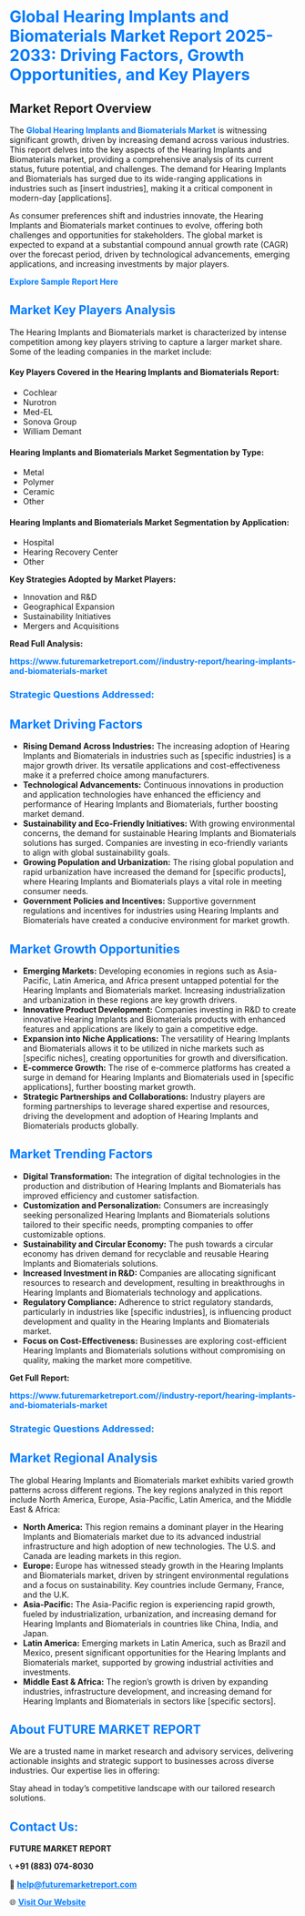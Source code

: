 <h1 style="color: #007BFF;">Global Hearing Implants and Biomaterials Market Report 2025-2033: Driving Factors, Growth Opportunities, and Key Players</h1>

<section id="overview">
<h2>Market Report Overview</h2>
<p>The <a href="https://www.futuremarketreport.com//industry-report/hearing-implants-and-biomaterials-market" style="color: #007BFF; text-decoration: none;"><strong>Global Hearing Implants and Biomaterials Market</strong></a> is witnessing significant growth, driven by increasing demand across various industries. This report delves into the key aspects of the Hearing Implants and Biomaterials market, providing a comprehensive analysis of its current status, future potential, and challenges. The demand for Hearing Implants and Biomaterials has surged due to its wide-ranging applications in industries such as [insert industries], making it a critical component in modern-day [applications].</p>
<p>As consumer preferences shift and industries innovate, the Hearing Implants and Biomaterials market continues to evolve, offering both challenges and opportunities for stakeholders. The global market is expected to expand at a substantial compound annual growth rate (CAGR) over the forecast period, driven by technological advancements, emerging applications, and increasing investments by major players.</p>
</section>

<section id="overview">
<p><a href="https://www.futuremarketreport.com//request-sample/reportId=64753" style="color: #007BFF; text-decoration: none;"><strong>Explore Sample Report Here</strong></a></p>
</section>

<section id="key-players">
<h2 style="color: #007BFF;">Market Key Players Analysis</h2>
<p>The Hearing Implants and Biomaterials market is characterized by intense competition among key players striving to capture a larger market share. Some of the leading companies in the market include:</p>
<h4>Key Players Covered in the Hearing Implants and Biomaterials Report:</h4>
<ul><li>Cochlear</li><li>Nurotron</li><li>Med-EL</li><li>Sonova Group</li><li>William Demant</li></ul>
<h4>Hearing Implants and Biomaterials Market Segmentation by Type:</h4>
<ul><li>Metal</li><li>Polymer</li><li>Ceramic</li><li>Other</li></ul>

<h4>Hearing Implants and Biomaterials Market Segmentation by Application:</h4>
<ul><li>Hospital</li><li>Hearing Recovery Center</li><li>Other</li></ul>
<p><strong>Key Strategies Adopted by Market Players:</strong></p>
<ul>
<li>Innovation and R&D</li>
<li>Geographical Expansion</li>
<li>Sustainability Initiatives</li>
<li>Mergers and Acquisitions</li>
</ul>
</section>

<section>
<p><strong>Read Full Analysis: </strong></p><a href="https://www.futuremarketreport.com//industry-report/hearing-implants-and-biomaterials-market" style="color: #007BFF; text-decoration: none;"><strong>https://www.futuremarketreport.com//industry-report/hearing-implants-and-biomaterials-market</strong></a>
<h3 style="color: #007BFF;">Strategic Questions Addressed:</h3>
</section>

<section id="driving-factors">
<h2 style="color: #007BFF;">Market Driving Factors</h2>
<ul>
<li><strong>Rising Demand Across Industries:</strong> The increasing adoption of Hearing Implants and Biomaterials in industries such as [specific industries] is a major growth driver. Its versatile applications and cost-effectiveness make it a preferred choice among manufacturers.</li>
<li><strong>Technological Advancements:</strong> Continuous innovations in production and application technologies have enhanced the efficiency and performance of Hearing Implants and Biomaterials, further boosting market demand.</li>
<li><strong>Sustainability and Eco-Friendly Initiatives:</strong> With growing environmental concerns, the demand for sustainable Hearing Implants and Biomaterials solutions has surged. Companies are investing in eco-friendly variants to align with global sustainability goals.</li>
<li><strong>Growing Population and Urbanization:</strong> The rising global population and rapid urbanization have increased the demand for [specific products], where Hearing Implants and Biomaterials plays a vital role in meeting consumer needs.</li>
<li><strong>Government Policies and Incentives:</strong> Supportive government regulations and incentives for industries using Hearing Implants and Biomaterials have created a conducive environment for market growth.</li>
</ul>
</section>

<section id="growth-opportunities">
<h2 style="color: #007BFF;">Market Growth Opportunities</h2>
<ul>
<li><strong>Emerging Markets:</strong> Developing economies in regions such as Asia-Pacific, Latin America, and Africa present untapped potential for the Hearing Implants and Biomaterials market. Increasing industrialization and urbanization in these regions are key growth drivers.</li>
<li><strong>Innovative Product Development:</strong> Companies investing in R&D to create innovative Hearing Implants and Biomaterials products with enhanced features and applications are likely to gain a competitive edge.</li>
<li><strong>Expansion into Niche Applications:</strong> The versatility of Hearing Implants and Biomaterials allows it to be utilized in niche markets such as [specific niches], creating opportunities for growth and diversification.</li>
<li><strong>E-commerce Growth:</strong> The rise of e-commerce platforms has created a surge in demand for Hearing Implants and Biomaterials used in [specific applications], further boosting market growth.</li>
<li><strong>Strategic Partnerships and Collaborations:</strong> Industry players are forming partnerships to leverage shared expertise and resources, driving the development and adoption of Hearing Implants and Biomaterials products globally.</li>
</ul>
</section>

<section id="trending-factors">
<h2 style="color: #007BFF;">Market Trending Factors</h2>
<ul>
<li><strong>Digital Transformation:</strong> The integration of digital technologies in the production and distribution of Hearing Implants and Biomaterials has improved efficiency and customer satisfaction.</li>
<li><strong>Customization and Personalization:</strong> Consumers are increasingly seeking personalized Hearing Implants and Biomaterials solutions tailored to their specific needs, prompting companies to offer customizable options.</li>
<li><strong>Sustainability and Circular Economy:</strong> The push towards a circular economy has driven demand for recyclable and reusable Hearing Implants and Biomaterials solutions.</li>
<li><strong>Increased Investment in R&D:</strong> Companies are allocating significant resources to research and development, resulting in breakthroughs in Hearing Implants and Biomaterials technology and applications.</li>
<li><strong>Regulatory Compliance:</strong> Adherence to strict regulatory standards, particularly in industries like [specific industries], is influencing product development and quality in the Hearing Implants and Biomaterials market.</li>
<li><strong>Focus on Cost-Effectiveness:</strong> Businesses are exploring cost-efficient Hearing Implants and Biomaterials solutions without compromising on quality, making the market more competitive.</li>
</ul>
</section>

<section>
<p><strong>Get Full Report: </strong></p><a href="https://www.futuremarketreport.com//industry-report/hearing-implants-and-biomaterials-market" style="color: #007BFF; text-decoration: none;"><strong>https://www.futuremarketreport.com//industry-report/hearing-implants-and-biomaterials-market</strong></a>
<h3 style="color: #007BFF;">Strategic Questions Addressed:</h3>
</section>


<section id="regional-analysis">
<h2 style="color: #007BFF;">Market Regional Analysis</h2>
<p>The global Hearing Implants and Biomaterials market exhibits varied growth patterns across different regions. The key regions analyzed in this report include North America, Europe, Asia-Pacific, Latin America, and the Middle East & Africa:</p>
<ul>
<li><strong>North America:</strong> This region remains a dominant player in the Hearing Implants and Biomaterials market due to its advanced industrial infrastructure and high adoption of new technologies. The U.S. and Canada are leading markets in this region.</li>
<li><strong>Europe:</strong> Europe has witnessed steady growth in the Hearing Implants and Biomaterials market, driven by stringent environmental regulations and a focus on sustainability. Key countries include Germany, France, and the U.K.</li>
<li><strong>Asia-Pacific:</strong> The Asia-Pacific region is experiencing rapid growth, fueled by industrialization, urbanization, and increasing demand for Hearing Implants and Biomaterials in countries like China, India, and Japan.</li>
<li><strong>Latin America:</strong> Emerging markets in Latin America, such as Brazil and Mexico, present significant opportunities for the Hearing Implants and Biomaterials market, supported by growing industrial activities and investments.</li>
<li><strong>Middle East & Africa:</strong> The region’s growth is driven by expanding industries, infrastructure development, and increasing demand for Hearing Implants and Biomaterials in sectors like [specific sectors].</li>
</ul>
</section>

<footer>
<h2 style="color: #007BFF;">About FUTURE MARKET REPORT</h2>
<p>We are a trusted name in market research and advisory services, delivering actionable insights and strategic support to businesses across diverse industries. Our expertise lies in offering:</p>

<p>Stay ahead in today’s competitive landscape with our tailored research solutions.</p>

<h2 style="color: #007BFF;">Contact Us:</h2>
<p><strong>FUTURE MARKET REPORT</strong></p>
<p>📞 <strong>+91 (883) 074-8030</strong></p>
<p>📧 <strong><a href="mailto:help@futuremarketreport.com" style="color: #007BFF;">help@futuremarketreport.com</a></strong></p>
<p>🌐 <strong><a href="https://www.futuremarketreport.com/" style="color: #007BFF;">Visit Our Website</a></strong></p>
</footer>